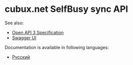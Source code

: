 cubux.net SelfBusy sync API
===========================

See also:

*   [Open API 3 Specification](./openapi.yaml)
*   [Swagger UI](./swagger.html)

Documentation is available in following languages:

*   [Русский](docs/ru/README.md)
